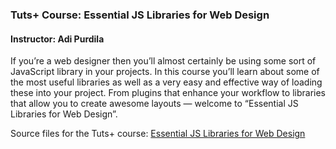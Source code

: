 ### Tuts+ Course: Essential JS Libraries for Web Design
#### Instructor: Adi Purdila

If you’re a web designer then you’ll almost certainly be using some sort of JavaScript library in your projects. In this course you’ll learn about some of the most useful libraries as well as a very easy and effective way of loading these into your project. From plugins that enhance your workflow to libraries that allow you to create awesome layouts — welcome to “Essential JS Libraries for Web Design”.

Source files for the Tuts+ course: [Essential JS Libraries for Web Design](https://courses.tutsplus.com/courses/essential-js-libraries-for-web-design)
